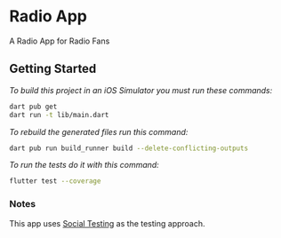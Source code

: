 # Radio App

A Radio App for Radio Fans

## Getting Started

*To build this project in an iOS Simulator you must run these commands:*

``` bash
dart pub get
dart run -t lib/main.dart
```

*To rebuild the generated files run this command:*

``` bash
dart pub run build_runner build --delete-conflicting-outputs
```

*To run the tests do it with this command:*

``` bash
flutter test --coverage
```

### Notes

This app uses [Social Testing](https://martinfowler.com/bliki/UnitTest.html) as the testing approach.
